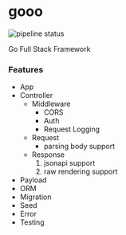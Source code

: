 

# gooo

![pipeline status](https://github.com/version-1/gooo/actions/workflows/main.yaml/badge.svg)

Go Full Stack Framework


### Features

- App
- Controller
  - Middleware
    - CORS
    - Auth
    - Request Logging
  - Request
    - parsing body support
  - Response
    1. jsonapi support
    1. raw rendering support
- Payload
- ORM
- Migration
- Seed
- Error
- Testing
